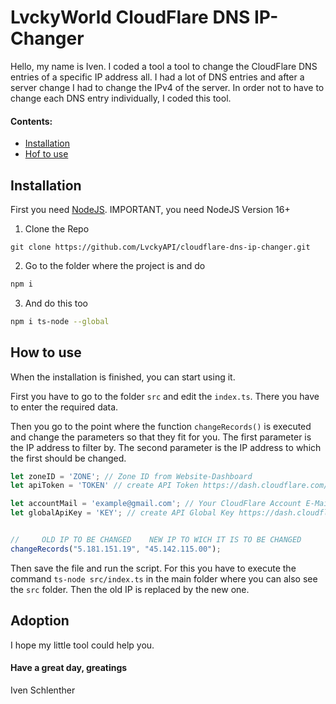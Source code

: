 # LvckyWorld CloudFlare DNS IP-Changer
 
Hello, my name is Iven. I coded a tool a tool to change the CloudFlare DNS entries of a specific IP address all. 
I had a lot of DNS entries and after a server change I had to change the IPv4 of the server. 
In order not to have to change each DNS entry individually, I coded this tool.

#### Contents:
- [Installation](#installation)
- [Hof to use](#how-to-use)


## Installation
First you need [NodeJS](https://nodejs.org/).
IMPORTANT, you need NodeJS Version 16+

1. Clone the Repo
```
git clone https://github.com/LvckyAPI/cloudflare-dns-ip-changer.git
```
2. Go to the folder where the project is and do
```bash
npm i
```
3. And do this too 
```bash
npm i ts-node --global
```

## How to use

When the installation is finished, you can start using it.

First you have to go to the folder `src` and edit the `index.ts`.
There you have to enter the required data.

Then you go to the point where the function `changeRecords()` is executed and change the parameters so that they fit for you.
The first parameter is the IP address to filter by. The second parameter is the IP address to which the first should be changed. 
```ts
let zoneID = 'ZONE'; // Zone ID from Website-Dashboard
let apiToken = 'TOKEN' // create API Token https://dash.cloudflare.com/profile/api-tokens

let accountMail = 'example@gmail.com'; // Your CloudFlare Account E-Mail
let globalApiKey = 'KEY'; // create API Global Key https://dash.cloudflare.com/profile/api-tokens


//     OLD IP TO BE CHANGED    NEW IP TO WICH IT IS TO BE CHANGED
changeRecords("5.181.151.19", "45.142.115.00");
```

Then save the file and run the script.
For this you have to execute the command ```ts-node src/index.ts``` in the main folder where you can also see the `src` folder.
Then the old IP is replaced by the new one.



## Adoption
I hope my little tool could help you.

#### Have a great day, greatings
Iven Schlenther

